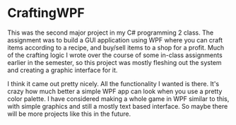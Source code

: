 # CraftingWPF

This was the second major project in my C# programming 2 class. The assignment was to build a GUI application using WPF where you can craft items according to a recipe, and buy/sell items to a shop for a profit. Much of the crafting logic I wrote over the course of some in-class assignments earlier in the semester, so this project was mostly fleshing out the system and creating a graphic interface for it.

I think it came out pretty nicely. All the functionality I wanted is there. It's crazy how much better a simple WPF app can look when you use a pretty color palette.
I have considered making a whole game in WPF similar to this, with simple graphics and still a mostly text based interface. So maybe there will be more projects like this in the future.
